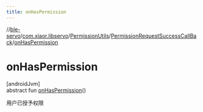 ```yaml
---
title: onHasPermission
---
```

//[ble-servo](../../../../index.html)/[com.xiaor.libservo](../../index.html)/[PermissionUtils](../index.html)/[PermissionRequestSuccessCallBack](index.html)/[onHasPermission](on-has-permission.html)



# onHasPermission



[androidJvm]\
abstract fun [onHasPermission](on-has-permission.html)()



用户已授予权限




